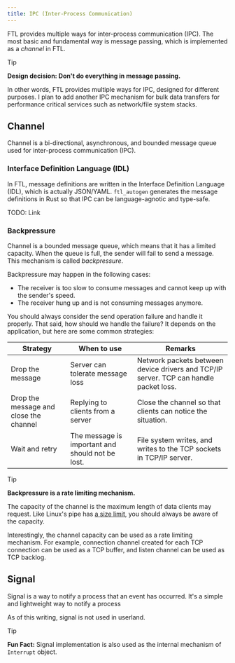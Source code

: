 ```yaml
---
title: IPC (Inter-Process Communication)
---
```


FTL provides multiple ways for inter-process communication (IPC). The most basic and fundamental way is message passing, which is implemented as a *channel* in FTL.

> [!TIP]
>
> **Design decision: Don't do everything in message passing.**
>
> In other words, FTL provides multiple ways for IPC, designed for different purposes. I plan to add another IPC mechanism for bulk data transfers for performance critical services such as network/file system stacks.

## Channel

Channel is a bi-directional, asynchronous, and bounded message queue used for inter-process communication (IPC).

### Interface Definition Language (IDL)

In FTL, message definitions are written in the Interface Definition Language (IDL), which is actually JSON/YAML. `ftl_autogen` generates the message definitions in Rust so that IPC can be language-agnotic and type-safe.

TODO: Link

### Backpressure

Channel is a bounded message queue, which means that it has a limited capacity. When the queue is full, the sender will fail to send a message. This mechanism is called *backpressure*.

Backpressure may happen in the following cases:

- The receiver is too slow to consume messages and cannot keep up with the sender's speed.
- The receiver hung up and is not consuming messages anymore.

You should always consider the send operation failure and handle it properly. That said, how should we handle the failure? It depends on the application, but here are some common strategies:

| Strategy | When to use | Remarks |
| --- | --- | --- |
| Drop the message | Server can tolerate message loss | Network packets between device drivers and TCP/IP server. TCP can handle packet loss. |
| Drop the message and close the channel | Replying to clients from a server | Close the channel so that clients can notice the situation. |
| Wait and retry | The message is important and should not be lost. | File system writes, and writes to the TCP sockets in TCP/IP server. |

> [!TIP]
>
> **Backpressure is a rate limiting mechanism.**
>
> The capacity of the channel is the maximum length of data clients may request. Like Linux's pipe has [a size limit](https://man7.org/linux/man-pages/man7/pipe.7.html#:~:text=to%20a%20pipe.-,Pipe%20capacity,-A%20pipe%20has), you should always be aware of the capacity.
>
> Interestingly, the channel capacity can be used as a rate limiting mechanism. For example, connection channel created for each TCP connection can be used as a TCP buffer, and listen channel can be used as TCP backlog.

## Signal

Signal is a way to notify a process that an event has occurred. It's a simple and lightweight way to notify a process

As of this writing, signal is not used in userland.

> [!TIP]
>
> **Fun Fact:** Signal implementation is also used as the internal mechanism of `Interrupt` object.
